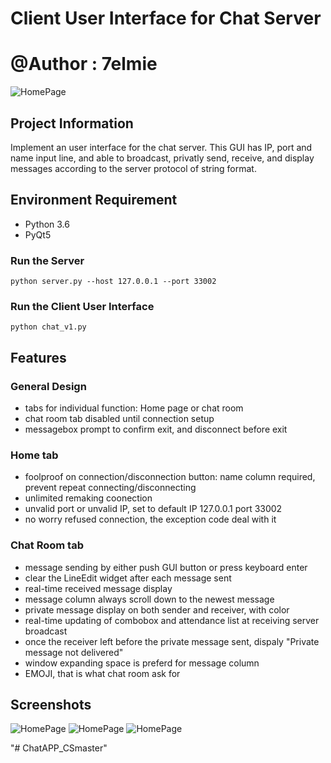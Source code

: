 # Client User Interface for Chat Server
# @Author : 7elmie
![HomePage](../ChatAPP_ClientServer-master/Pic%20Test/photo_2022-01-29_03-29-50.jpg)
## Project Information
Implement an user interface for the chat server. This GUI has IP, port and name input line, and able to broadcast, privatly send, receive, and display messages according to the server protocol of string format.
## Environment Requirement
- Python 3.6
- PyQt5
### Run the Server
```
python server.py --host 127.0.0.1 --port 33002
```
### Run the Client User Interface
```
python chat_v1.py
```
## Features
### General Design
- tabs for individual function: Home page or chat room
- chat room tab disabled until connection setup
- messagebox prompt to confirm exit, and disconnect before exit
### Home tab
- foolproof on connection/disconnection button: name column required, prevent repeat connecting/disconnecting
- unlimited remaking coonection
- unvalid port or unvalid IP, set to default IP 127.0.0.1 port 33002
- no worry refused connection, the exception code deal with it
### Chat Room tab
- message sending by either push GUI button or press keyboard enter
- clear the LineEdit widget after each message sent
- real-time received message display
- message column always scroll down to the newest message
- private message display on both sender and receiver, with color
- real-time updating of combobox and attendance list at receiving server broadcast
- once the receiver left before the private message sent, dispaly "Private message not delivered"
- window expanding space is preferd for message column
- EMOJI, that is what chat room ask for
## Screenshots
![HomePage](Pic%20Test/2022-04-25%20(9).png)
![HomePage](Pic%20Test/2022-04-25%20(10).png)
![HomePage](Pic%20Test/2022-04-25%20(11).png)


"# ChatAPP_CSmaster" 
